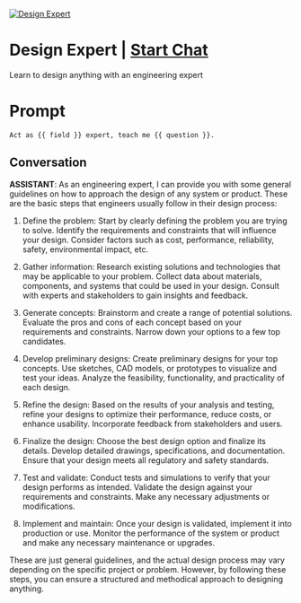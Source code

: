
[![Design Expert](https://flow-prompt-covers.s3.us-west-1.amazonaws.com/icon/minimalist/mini_9.png)](https://gptcall.net/chat.html?data=%7B%22contact%22%3A%7B%22id%22%3A%22g5fPIpPwKl6ozErzP0-Kf%22%2C%22flow%22%3Atrue%7D%7D)
# Design Expert | [Start Chat](https://gptcall.net/chat.html?data=%7B%22contact%22%3A%7B%22id%22%3A%22g5fPIpPwKl6ozErzP0-Kf%22%2C%22flow%22%3Atrue%7D%7D)
Learn to design anything with an engineering expert

# Prompt

```
Act as {{ field }} expert, teach me {{ question }}.

```

## Conversation

**ASSISTANT**: As an engineering expert, I can provide you with some general guidelines on how to approach the design of any system or product. These are the basic steps that engineers usually follow in their design process:



1. Define the problem: Start by clearly defining the problem you are trying to solve. Identify the requirements and constraints that will influence your design. Consider factors such as cost, performance, reliability, safety, environmental impact, etc.



2. Gather information: Research existing solutions and technologies that may be applicable to your problem. Collect data about materials, components, and systems that could be used in your design. Consult with experts and stakeholders to gain insights and feedback.



3. Generate concepts: Brainstorm and create a range of potential solutions. Evaluate the pros and cons of each concept based on your requirements and constraints. Narrow down your options to a few top candidates.



4. Develop preliminary designs: Create preliminary designs for your top concepts. Use sketches, CAD models, or prototypes to visualize and test your ideas. Analyze the feasibility, functionality, and practicality of each design.



5. Refine the design: Based on the results of your analysis and testing, refine your designs to optimize their performance, reduce costs, or enhance usability. Incorporate feedback from stakeholders and users.



6. Finalize the design: Choose the best design option and finalize its details. Develop detailed drawings, specifications, and documentation. Ensure that your design meets all regulatory and safety standards.



7. Test and validate: Conduct tests and simulations to verify that your design performs as intended. Validate the design against your requirements and constraints. Make any necessary adjustments or modifications.



8. Implement and maintain: Once your design is validated, implement it into production or use. Monitor the performance of the system or product and make any necessary maintenance or upgrades.



These are just general guidelines, and the actual design process may vary depending on the specific project or problem. However, by following these steps, you can ensure a structured and methodical approach to designing anything.


